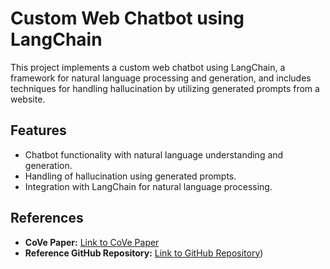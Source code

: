 # Custom Web Chatbot using LangChain

This project implements a custom web chatbot using LangChain, a framework for natural language processing and generation, and includes techniques for handling hallucination by utilizing generated prompts from a website.

## Features

- Chatbot functionality with natural language understanding and generation.
- Handling of hallucination using generated prompts.
- Integration with LangChain for natural language processing.

## References

- **CoVe Paper:** [Link to CoVe Paper](https://arxiv.org/abs/your-langchain-paper-id)
- **Reference GitHub Repository:** [Link to GitHub Repository](https://github.com/ritun16/chain-of-verification))
